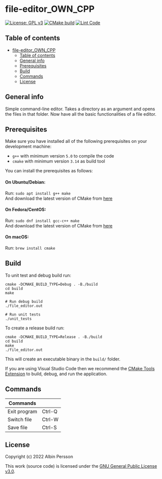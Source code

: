 # file-editor_OWN_CPP
[![License: GPL v3](https://img.shields.io/badge/License-GPLv3-blue.svg)](https://www.gnu.org/licenses/gpl-3.0)
[![CMake build](https://github.com/DenmarkPolice/file-editor_OWN_CPP/actions/workflows/cmake.yml/badge.svg)](https://github.com/DenmarkPolice/file-editor_OWN_CPP/actions/workflows/cmake.yml)
[![Lint Code](https://github.com/DenmarkPolice/file-editor_OWN_CPP/actions/workflows/linter.yml/badge.svg)](https://github.com/DenmarkPolice/file-editor_OWN_CPP/actions/workflows/linter.yml)

## Table of contents

- [file-editor\_OWN\_CPP](#file-editor_own_cpp)
  - [Table of contents](#table-of-contents)
  - [General info](#general-info)
  - [Prerequisites](#prerequisites)
  - [Build](#build)
  - [Commands](#commands)
  - [License](#license)

## General info
Simple command-line editor. Takes a directory as an argument and opens the files in that folder. Now have all the basic functionalities of a file editor.

## Prerequisites

Make sure you have installed all of the following prerequisites on your development machine:

* `g++` with minimum version `5.0` to compile the code
* `cmake` with minimum version `3.14` as build tool

You can install the prerequisites as follows:

#### On Ubuntu/Debian: 
Run: `sudo apt install g++ make`<br />
And download the latest version of CMake from [here](https://cmake.org/download/)

#### On Fedora/CentOS: 
Run: `sudo dnf install gcc-c++ make`<br />
And download the latest version of CMake from [here](https://cmake.org/download/)

#### On macOS: 
Run: `brew install cmake`

## Build

To unit test and debug build run:

```shell
cmake -DCMAKE_BUILD_TYPE=Debug . -B./build
cd build
make

# Run debug build
./file_editor.out

# Run unit tests
./unit_tests
```

To create a release build run:

```shell
cmake -DCMAKE_BUILD_TYPE=Release . -B./build
cd build
make
./file_editor.out
```

This will create an executable binary in the `build/` folder.

If you are using Visual Studio Code then we recommend the [CMake Tools Extension](https://marketplace.visualstudio.com/items?itemName=ms-vscode.cmake-tools) to build, debug, and run the application.

## Commands

| Commands     |        |
| ------------ | ------ |
| Exit program | Ctrl-Q |
| Switch file  | Ctrl-W |
| Save file    | Ctrl-S |

## License

Copyright (c) 2022 Albin Persson

This work (source code) is licensed under the [GNU General Public License v3.0](./LICENSE).
